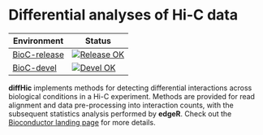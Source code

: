 # Differential analyses of Hi-C data

|Environment|Status|
|---|---|
|[BioC-release](https://bioconductor.org/packages/release/bioc/html/diffHic.html)|[![Release OK](https://bioconductor.org/shields/build/release/bioc/diffHic.svg)](http://bioconductor.org/checkResults/release/bioc-LATEST/diffHic/)|
|[BioC-devel](https://bioconductor.org/packages/devel/bioc/html/diffHic.html)|[![Devel OK](https://bioconductor.org/shields/build/devel/bioc/diffHic.svg)](http://bioconductor.org/checkResults/devel/bioc-LATEST/diffHic/)|

**diffHic** implements methods for detecting differential interactions across biological conditions in a Hi-C experiment.
Methods are provided for read alignment and data pre-processing into interaction counts, with the subsequent statistics analysis performed by **edgeR**.
Check out the [Bioconductor landing page](https://bioconductor.org/packages/diffHic) for more details.
